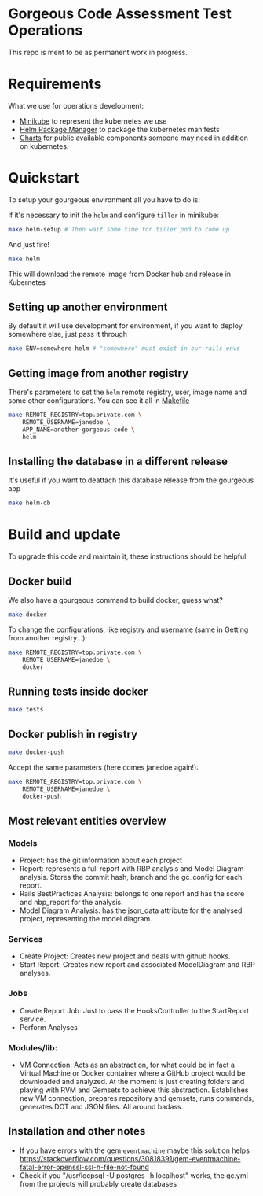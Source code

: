 Gorgeous Code Assessment Test Operations
=======
This repo is ment to be as permanent work in progress.

# Requirements

What we use for operations development:

* [Minikube](https://github.com/kubernetes/minikube) to represent the kubernetes we use
* [Helm Package Manager](https://github.com/kubernetes/helm) to package the kubernetes manifests
* [Charts](https://github.com/kubernetes/charts) for public available components someone may need in addition on kubernetes.


# Quickstart

To setup your gourgeous environment all you have to do is:

If it's necessary to init the `helm` and configure `tiller` in minikube:
```bash
make helm-setup # Then wait some time for tiller pod to come up
```

And just fire!
```bash
make helm
```

This will download the remote image from Docker hub and release in Kubernetes

## Setting up another environment

By default it will use development for environment, if you want to deploy somewhere else, just pass it through
```bash
make ENV=somewhere helm # "somewhere" must exist in our rails envs
```

## Getting image from another registry

There's parameters to set the `helm` remote registry, user, image name and some other configurations.
You can see it all in [Makefile](Makefile)

```bash
make REMOTE_REGISTRY=top.private.com \
    REMOTE_USERNAME=janedoe \
    APP_NAME=another-gorgeous-code \
    helm
```

## Installing the database in a different release

It's useful if you want to deattach this database release from the gourgeous app
```bash
make helm-db
```

# Build and update

To upgrade this code and maintain it, these instructions should be helpful

## Docker build

We also have a gourgeous command to build docker, guess what?

```bash
make docker
```

To change the configurations, like registry and username (same in Getting from another registry...):
```bash
make REMOTE_REGISTRY=top.private.com \
    REMOTE_USERNAME=janedoe \
    docker
```

## Running tests inside docker

```bash
make tests
```

## Docker publish in registry

```bash
make docker-push
```

Accept the same parameters (here comes janedoe again!):
```bash
make REMOTE_REGISTRY=top.private.com \
    REMOTE_USERNAME=janedoe \
    docker-push
```

## Most relevant entities overview

### Models
* Project: has the git information about each project
* Report: represents a full report with RBP analysis and Model Diagram analysis. Stores the commit hash, branch and the gc_config for each report.
* Rails BestPractices Analysis: belongs to one report and has the score and nbp_report for the analysis.
* Model Diagram Analysis: has the json_data attribute for the analysed project, representing the model diagram.

### Services
* Create Project: Creates new project and deals with github hooks.
* Start Report: Creates new report and associated ModelDiagram and RBP analyses.

### Jobs
* Create Report Job: Just to pass the HooksController to the StartReport service.
* Perform Analyses

### Modules/lib:
* VM Connection: Acts as an abstraction, for what could be in fact a Virtual Machine or Docker container where a GitHub project would be downloaded and analyzed. At the moment is just creating folders and playing with RVM and Gemsets to achieve this abstraction. Establishes new VM connection, prepares repository and gemsets, runs commands, generates DOT and JSON files. All around badass.

## Installation and other notes
* If you have errors with the gem `eventmachine` maybe this solution helps <https://stackoverflow.com/questions/30818391/gem-eventmachine-fatal-error-openssl-ssl-h-file-not-found>
* Check if you "/usr/locpsql -U postgres -h localhost" works, the gc.yml from the projects will probably create databases
